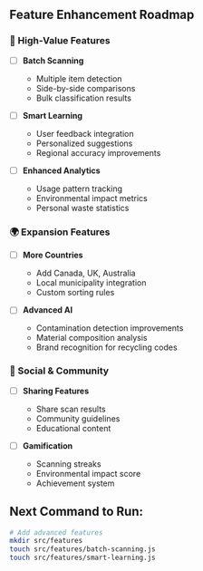 ## Feature Enhancement Roadmap

### 🎯 High-Value Features
- [ ] **Batch Scanning**
  - Multiple item detection
  - Side-by-side comparisons
  - Bulk classification results

- [ ] **Smart Learning**
  - User feedback integration
  - Personalized suggestions
  - Regional accuracy improvements

- [ ] **Enhanced Analytics**
  - Usage pattern tracking
  - Environmental impact metrics
  - Personal waste statistics

### 🌍 Expansion Features
- [ ] **More Countries**
  - Add Canada, UK, Australia
  - Local municipality integration
  - Custom sorting rules

- [ ] **Advanced AI**
  - Contamination detection improvements
  - Material composition analysis
  - Brand recognition for recycling codes

### 🤝 Social & Community
- [ ] **Sharing Features**
  - Share scan results
  - Community guidelines
  - Educational content

- [ ] **Gamification**
  - Scanning streaks
  - Environmental impact score
  - Achievement system

## Next Command to Run:
```bash
# Add advanced features
mkdir src/features
touch src/features/batch-scanning.js
touch src/features/smart-learning.js
```
